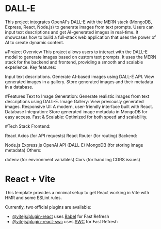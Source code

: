 # DALL-E
This project integrates OpenAI's DALL-E with the MERN stack (MongoDB, Express, React, Node.js) to generate images from text prompts. Users can input text descriptions and get AI-generated images in real-time. It showcases how to build a full-stack web application that uses the power of AI to create dynamic content.

#Project Overview
This project allows users to interact with the DALL-E model to generate images based on custom text prompts. It uses the MERN stack for the backend and frontend, providing a smooth and scalable experience.
Key features:

Input text descriptions.
Generate AI-based images using DALL-E API.
View generated images in a gallery.
Store generated images and their metadata in a database.

#Features
Text to Image Generation: Generate realistic images from text descriptions using DALL-E.
Image Gallery: View previously generated images.
Responsive UI: A modern, user-friendly interface built with React.
Database Integration: Store generated image metadata in MongoDB for easy access.
Fast & Scalable: Optimized for both speed and scalability.

#Tech Stack
Frontend:

React
Axios (for API requests)
React Router (for routing)
Backend:

Node.js
Express.js
OpenAI API (DALL-E)
MongoDB (for storing image metadata)
Others:

dotenv (for environment variables)
Cors (for handling CORS issues)

# React + Vite

This template provides a minimal setup to get React working in Vite with HMR and some ESLint rules.

Currently, two official plugins are available:

- [@vitejs/plugin-react](https://github.com/vitejs/vite-plugin-react/blob/main/packages/plugin-react/README.md) uses [Babel](https://babeljs.io/) for Fast Refresh
- [@vitejs/plugin-react-swc](https://github.com/vitejs/vite-plugin-react-swc) uses [SWC](https://swc.rs/) for Fast Refresh
